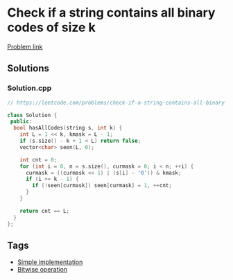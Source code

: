 # Check if a string contains all binary codes of size k

[Problem link](https://leetcode.com/problems/check-if-a-string-contains-all-binary-codes-of-size-k)

## Solutions


### Solution.cpp
```cpp
// https://leetcode.com/problems/check-if-a-string-contains-all-binary-codes-of-size-k

class Solution {
 public:
  bool hasAllCodes(string s, int k) {
    int L = 1 << k, kmask = L - 1;
    if (s.size() - k + 1 < L) return false;
    vector<char> seen(L, 0);

    int cnt = 0;
    for (int i = 0, n = s.size(), curmask = 0; i < n; ++i) {
      curmask = ((curmask << 1) | (s[i] - '0')) & kmask;
      if (i >= k - 1) {
        if (!seen[curmask]) seen[curmask] = 1, ++cnt;
      }
    }

    return cnt == L;
  }
};
```
## Tags

* [Simple implementation](/Collections/simple-implementation.md#simple-implementation)
* [Bitwise operation](/Collections/bitwise-operation.md#bitwise-operation)
